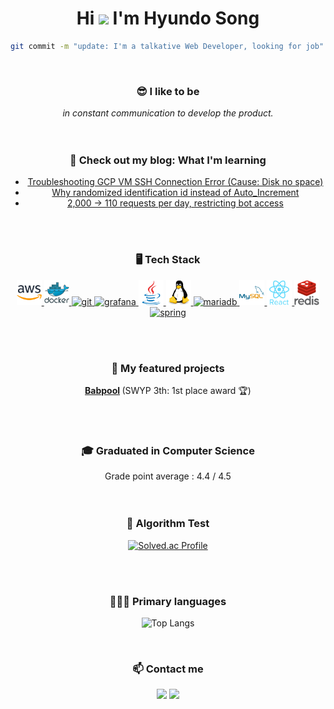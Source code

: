 <h1 align="center">
  Hi 
  <img src="https://raw.githubusercontent.com/iampavangandhi/iampavangandhi/master/gifs/Hi.gif" width="30px"> 
  I'm Hyundo Song
</h1>

```bash
git commit -m "update: I'm a talkative Web Developer, looking for job"
```

</br>

<h3>
  <div align=center>
    😎 I like to be
  </div>
</h3>
<div align=center>
  <i>
    in constant communication to develop the product.
  </i>
</div>

</br>
</br>


<h3>
  <div align=center>
    🌱 Check out my blog: What I'm learning
  </div>
</h3>
<div align=center>
  <ul>
    <li>
      <a href="https://velog.io/@dev_hyun/GCP-VM-SSH-접속오류-해결과정" onclick="window.open(this.href,'_blank');return false;">
      Troubleshooting GCP VM SSH Connection Error (Cause: Disk no space)
    </a>
    </li>
    <li>
      <a href="https://velog.io/@dev_hyun/id-채번-전략-비교-및-tsid-도입" onclick="window.open(this.href,'_blank');return false;">
      Why randomized identification id instead of Auto_Increment
    </a>
    </li>
    <li>
      <a href="https://velog.io/@dev_hyun/일일-요청-수-2000건-봇-간단하게-방어하기" onclick="window.open(this.href,'_blank');return false;">
      2,000 -> 110 requests per day, restricting bot access
    </a>
    </li>
  </ul>
</div>

</br>
</br>

<h3>
  <div align=center>
    🖥 Tech Stack
  </div>
</h3>
<div align=center>
  <p align="center">
    <a href="https://aws.amazon.com" target="_blank" rel="noreferrer">
      <img src="https://raw.githubusercontent.com/devicons/devicon/master/icons/amazonwebservices/amazonwebservices-original-wordmark.svg" alt="aws" width="40" height="40"/>
    </a>
    <a href="https://www.docker.com/" target="_blank" rel="noreferrer">
      <img src="https://raw.githubusercontent.com/devicons/devicon/master/icons/docker/docker-original-wordmark.svg" alt="docker" width="40" height="40"/>
    </a>
    <a href="https://git-scm.com/" target="_blank" rel="noreferrer">
      <img src="https://www.vectorlogo.zone/logos/git-scm/git-scm-icon.svg" alt="git" width="40" height="40"/>
    </a>
    <a href="https://grafana.com" target="_blank" rel="noreferrer">
      <img src="https://www.vectorlogo.zone/logos/grafana/grafana-icon.svg" alt="grafana" width="40" height="40"/>
    </a>
    <a href="https://www.java.com" target="_blank" rel="noreferrer">
      <img src="https://raw.githubusercontent.com/devicons/devicon/master/icons/java/java-original.svg" alt="java" width="40" height="40"/>
    </a>
    <a href="https://www.linux.org/" target="_blank" rel="noreferrer">
      <img src="https://raw.githubusercontent.com/devicons/devicon/master/icons/linux/linux-original.svg" alt="linux" width="40" height="40"/>
    </a>
    <a href="https://mariadb.org/" target="_blank" rel="noreferrer"> <img src="https://www.vectorlogo.zone/logos/mariadb/mariadb-icon.svg" alt="mariadb" width="40" height="40"/>
    </a>
    <a href="https://www.mysql.com/" target="_blank" rel="noreferrer">
      <img src="https://raw.githubusercontent.com/devicons/devicon/master/icons/mysql/mysql-original-wordmark.svg" alt="mysql" width="40" height="40"/>
    </a>
    <a href="https://reactjs.org/" target="_blank" rel="noreferrer">
      <img src="https://raw.githubusercontent.com/devicons/devicon/master/icons/react/react-original-wordmark.svg" alt="react" width="40" height="40"/>
    </a>
    <a href="https://redis.io" target="_blank" rel="noreferrer">
      <img src="https://raw.githubusercontent.com/devicons/devicon/master/icons/redis/redis-original-wordmark.svg" alt="redis" width="40" height="40"/>
    </a>
    <a href="https://spring.io/" target="_blank" rel="noreferrer">
      <img src="https://www.vectorlogo.zone/logos/springio/springio-icon.svg" alt="spring" width="40" height="40"/>
    </a> 
  </p>
</div>

</br>
</br>

<h3>
  <div align=center>
    🚀 My featured projects
  </div>
</h3>
<div align=center>
  <p>
    <b>
      <a href="https://github.com/swyp3-babpool/babpool-backend">Babpool</a>
    </b>
    (SWYP 3th: 1st place award 🏆)
  </p>
</div>

</br>
</br>

<h3>
  <div align=center>
    🎓 Graduated in Computer Science 
  </div>
</h3>
<div align=center>
  Grade point average : 4.4 / 4.5
</div>

</br>
</br>

<h3>
  <div align=center>
     🥚 Algorithm Test
  </div>
</h3>
<div align=center>
  
  [![Solved.ac Profile](http://mazassumnida.wtf/api/v2/generate_badge?boj=skuniv)](https://solved.ac/skuniv/)
  
</div>
</br>
<!-- <div align=center>
  
  [![코드트리|실력진단-hyun](https://banner.codetree.ai/v1/banner/hyun)](https://www.codetree.ai/profiles/hyun)
  
</div> -->
</br>

<h3>
  <div align=center>
     🏃‍♂️‍➡️ Primary languages
  </div>
</h3>

<div align=center>
  
   ![Top Langs](https://github-readme-stats.vercel.app/api/top-langs/?username=proHyundo&layout=compact&theme=dracula)
   
</div>

</br>

<h3>
  <div align=center>
    📫 Contact me 
  </div>
</h3>
<div align=center>
  <a href="mailto:guseh08@knou.ac.kr"><img src="https://img.shields.io/badge/Gmail-EA4335?style=flat-square&logo=gmail&logoColor=white"/></a> <a href="https://open.kakao.com/o/sbChPHgg"><img src="https://img.shields.io/badge/KakaoChat-FFCD00?style=flat-square&logo=kakaotalk&logoColor=white"/></a>
</div>

<!---
proHyundo/proHyundo is a ✨ special ✨ repository because its `README.md` (this file) appears on your GitHub profile.
You can click the Preview link to take a look at your changes.
![Anurag's GitHub stats](https://github-readme-stats.vercel.app/api?username=proHyundo&show_icons=true&theme=dracula)
<img src="https://img.shields.io/badge/KNOU(Korea_National_Open_University)-005FF9?style=flat-square&logoColor=white"/>
--->

<!---
#### 😄 Here's what my team says about me. 
![Evaluation_proHyundo](https://github.com/proHyundo/proHyundo/assets/128882585/9b094ce9-f3cd-438e-afd4-754075926ac5)
--->

